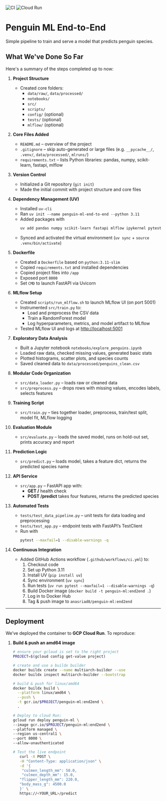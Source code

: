 ![CI](https://github.com/anasriad8/penguin-ml-end-to-end/actions/workflows/ci.yml/badge.svg)
![Cloud Run](https://img.shields.io/badge/Cloud%20Run--Service-deployed-blue)

# Penguin ML End-to-End

Simple pipeline to train and serve a model that predicts penguin species.

## What We've Done So Far

Here's a summary of the steps completed up to now:

1. **Project Structure**  
   * Created core folders:  
     * `data/raw/`, `data/processed/`  
     * `notebooks/`  
     * `src/`  
     * `scripts/`  
     * `config/` (optional)  
     * `tests/` (optional)  
     * `mlflow/` (optional)  

2. **Core Files Added**  
   * `README.md` – overview of the project  
   * `.gitignore` – skip auto-generated or large files (e.g. `__pycache__/`, `.venv/`, `data/processed/`, `mlruns/`)  
   * `requirements.txt` – lists Python libraries: pandas, numpy, scikit-learn, fastapi, mlflow  

3. **Version Control**  
   * Initialized a Git repository (`git init`)  
   * Made the initial commit with project structure and core files  

4. **Dependency Management (UV)**  
   * Installed `uv-cli`  
   * Ran `uv init --name penguin-ml-end-to-end --python 3.11`  
   * Added packages with  
     ```bash
     uv add pandas numpy scikit-learn fastapi mlflow ipykernel pytest httpx
     ```  
   * Synced and activated the virtual environment (`uv sync` + `source .venv/bin/activate`)  

5. **Dockerfile**  
   * Created a `Dockerfile` based on `python:3.11-slim`  
   * Copied `requirements.txt` and installed dependencies  
   * Copied project files into `/app`  
   * Exposed port `8000`  
   * Set `CMD` to launch FastAPI via Uvicorn  

6. **MLflow Setup**  
   * Created `scripts/run_mlflow.sh` to launch MLflow UI (on port 5001)  
   * Instrumented `src/train.py` to:  
     * Load and preprocess the CSV data  
     * Train a RandomForest model  
     * Log hyperparameters, metrics, and model artifact to MLflow  
   * Tested MLflow UI and logs at [http://localhost:5001](http://localhost:5001)  

7. **Exploratory Data Analysis**  
   * Built a Jupyter notebook `notebooks/explore_penguins.ipynb`  
   * Loaded raw data, checked missing values, generated basic stats  
   * Plotted histograms, scatter plots, and species counts  
   * Saved cleaned data to `data/processed/penguins_clean.csv`  

8. **Modular Code Organization**  
   * `src/data_loader.py` – loads raw or cleaned data  
   * `src/preprocess.py` – drops rows with missing values, encodes labels, selects features  

9. **Training Script**  
   * `src/train.py` – ties together loader, preprocess, train/test split, model fit, MLflow logging  

10. **Evaluation Module**  
    * `src/evaluate.py` – loads the saved model, runs on hold-out set, prints accuracy and report  

11. **Prediction Logic**  
    * `src/predict.py` – loads model, takes a feature dict, returns the predicted species name  

12. **API Service**  
    * `src/app.py` – FastAPI app with:  
      * **GET /** health check  
      * **POST /predict** takes four features, returns the predicted species  

13. **Automated Tests**  
    * `tests/test_data_pipeline.py` – unit tests for data loading and preprocessing  
    * `tests/test_app.py` – endpoint tests with FastAPI’s TestClient  
    * Run with  
      ```bash
      pytest --maxfail=1 --disable-warnings -q
      ```  

14. **Continuous Integration**  
    * Added GitHub Actions workflow (`.github/workflows/ci.yml`) to:  
      1. Checkout code  
      2. Set up Python 3.11  
      3. Install UV (`pip install uv`)  
      4. Sync environment (`uv sync`)  
      5. Run tests (`uv run pytest --maxfail=1 --disable-warnings -q`)  
      6. Build Docker image (`docker build -t penguin-ml:end2end .`)  
      7. Log in to Docker Hub  
      8. Tag & push image to `anasriad8/penguin-ml:end2end`  

---

## Deployment

We’ve deployed the container to **GCP Cloud Run**. To reproduce:

1. **Build & push an amd64 image**  
   ```bash
   # ensure your gcloud is set to the right project
   PROJECT=$(gcloud config get-value project)

   # create and use a buildx builder
   docker buildx create --name multiarch-builder --use
   docker buildx inspect multiarch-builder --bootstrap

   # build & push for linux/amd64
   docker buildx build \
     --platform linux/amd64 \
     --push \
     -t gcr.io/$PROJECT/penguin-ml:end2end \
     .

   # Deploy to cloud Run:
   gcloud run deploy penguin-ml \
   --image gcr.io/$PROJECT/penguin-ml:end2end \
   --platform managed \
   --region us-central1 \
   --port 8000 \
   --allow-unauthenticated

   # Test the live endpoint
      curl -X POST \
      -H "Content-Type: application/json" \
      -d '{
       "culmen_length_mm": 50.0,
       "culmen_depth_mm": 15.0,
      "flipper_length_mm": 220.0,
      "body_mass_g": 4500.0
      }' \
      https://<YOUR_URL>/predict

